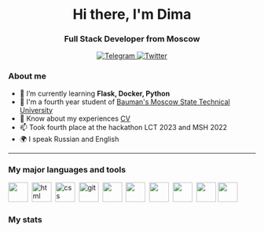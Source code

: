 <div id="header" align="center">
    <h1>Hi there, I'm  Dima </h1>
    <h3>Full Stack Developer from Moscow</h3>
</div>

<div id="socials" align="center">
  <a href="https://t.me/nupellot">
    <img src="https://img.shields.io/badge/Telegram-blue?style=for-the-badge&logo=telegram&logoColor=white" alt="Telegram"/>
  </a>
  <a href="mailto:nupellot@gmail.com">
    <img src="https://img.shields.io/badge/Gmail-white?style=for-the-badge&logo=Gmail&logoColor=red" alt="Twitter"/>
  </a>
</div>

### About me
- 🌱 I’m currently learning **Flask, Docker, Python**
- 📝 I'm a fourth year student of [Bauman's Moscow State Technical University](https://bmstu.ru/)
- 📄 Know about my experiences [CV](https://hh.ru/resume/53bf7788ff0c4cb44c0039ed1f7535724c7543)
- 📫 Took fourth place at the hackathon LCT 2023 and MSH 2022
- 🌍 I speak Russian and English

---

### My major languages and tools

<img src="https://cdn.jsdelivr.net/gh/devicons/devicon/icons/python/python-original.svg" width="40" height="40" />&nbsp;
<img src="https://cdn.jsdelivr.net/gh/devicons/devicon/icons/html5/html5-original.svg" title="html" width="40" height="40"/>&nbsp;
<img src="https://cdn.jsdelivr.net/gh/devicons/devicon/icons/css3/css3-original.svg" title="css" width="40" height="40"/>&nbsp;
<img src="https://cdn.jsdelivr.net/gh/devicons/devicon/icons/git/git-plain.svg" title="git" width="40" height="40"/>&nbsp;
<img src="https://cdn.jsdelivr.net/gh/devicons/devicon/icons/c/c-original.svg" width="40" height="40" />&nbsp;
<img src="https://cdn.jsdelivr.net/gh/devicons/devicon/icons/cplusplus/cplusplus-original.svg" width="40" height="40" />&nbsp;
<img src="https://cdn.jsdelivr.net/gh/devicons/devicon/icons/docker/docker-original-wordmark.svg" width="40" height="40" />&nbsp;
<img src="https://cdn.jsdelivr.net/gh/devicons/devicon/icons/csharp/csharp-original.svg" width="40" height="40" />&nbsp;
<img src="https://cdn.jsdelivr.net/gh/devicons/devicon/icons/linux/linux-original.svg" width="40" height="40" />
<img src="https://cdn.jsdelivr.net/gh/devicons/devicon/icons/cmake/cmake-original.svg" width="40" height="40" />&nbsp;


### My stats

<div id="stat" align="center">
    <img src="https://github-profile-summary-cards.vercel.app/api/cards/profile-details?username=nupellot&theme=github_dark" alt=""/>
    <img src="http://github-profile-summary-cards.vercel.app/api/cards/repos-per-language?username=nupellot&theme=github" alt=""/>
     <img src="https://github-profile-summary-cards.vercel.app/api/cards/stats?username=nupellot&theme=github_dark" alt=""/>
</div>
